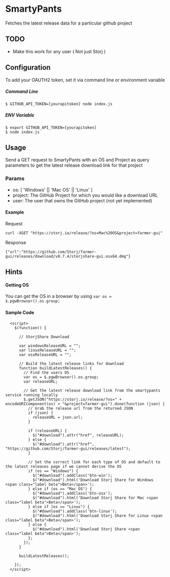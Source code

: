# SmartyPants
Fetches the latest release data for a particular github project

## TODO
+ Make this work for any user ( Not just Storj )

## Configuration
To add your OAUTH2 token, set it via command line or environment variable

##### Command Line
```
$ GITHUB_API_TOKEN=[yourapitoken] node index.js
```

##### ENV Variable
```
$ export GITHUB_API_TOKEN=[yourapitoken]
$ node index.js
```

## Usage

Send a GET request to SmartyPants with an OS and Project as query parameters to get the latest release download link for that project

### Params
+ os: [ 'Windows' || 'Mac OS' || 'Linux' ]
+ project: The GitHub Project for which you would like a download URL
+ user: The user that owns the GitHub project (not yet implemented)

#### Example
Request
```
curl -XGET "https://storj.io/release/?os=Mac%20OS&project=farmer-gui"
```

Response
```
{"url":"https://github.com/Storj/farmer-gui/releases/download/v0.7.4/storjshare-gui.osx64.dmg"}
```
## Hints

#### Getting OS
You can get the OS in a browser by using `var os = $.pgwBrowser().os.group;`

#### Sample Code

```
  <script>
    $(function() {

      // StorjShare Download

      var windowsReleaseURL = "";
      var linuxReleaseURL = "";
      var osxReleaseURL = "";

      // Build the latest release links for download
      function buildLatestReleases() {
        // Find the users OS
        var os = $.pgwBrowser().os.group;
        var releaseURL;

        // Get the latest release download link from the smartypants service running locally
        $.getJSON("https://storj.io/release/?os=" + encodeURIComponent(os) + "&project=farmer-gui").done(function (json) {
          // Grab the release url from the returned JSON
          if (json) {
            releaseURL = json.url;
          }

          if (releaseURL) {
            $("#download").attr("href", releaseURL);
          } else {
            $("#download").attr("href", "https://github.com/Storj/farmer-gui/releases/latest");
          }

          // Set the correct link for each type of OS and default to the latest releases page if we cannot derive the OS
          if (os == "Windows") {
            $("#download").addClass('btn-win');
            $("#download").html('Download Storj Share for Windows <span class="label beta">Beta</span>');
          } else if (os == "Mac OS") {
            $("#download").addClass('btn-osx');
            $("#download").html('Download Storj Share for Mac <span class="label beta">Beta</span>');
          } else if (os == "Linux") {
            $("#download").addClass('btn-linux');
            $("#download").html('Download Storj Share for Linux <span class="label beta">Beta</span>');
          } else {
            $("#download").html('Download Storj Share <span class="label beta">Beta</span>');
          };
        });
      }

      buildLatestReleases();

    });
  </script>

```
